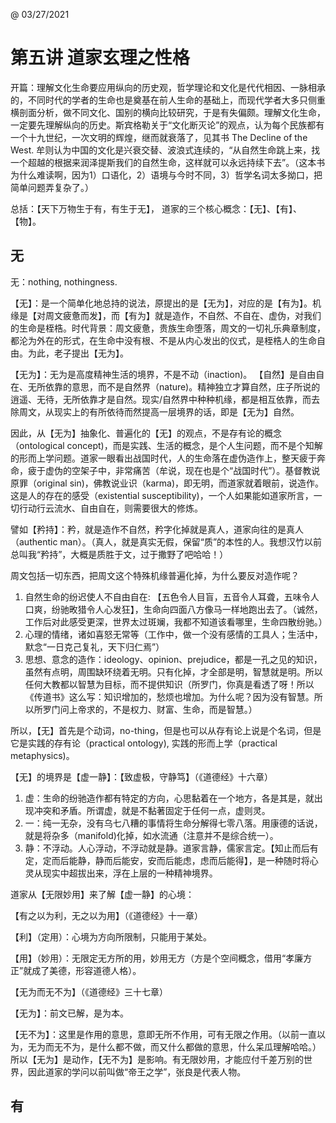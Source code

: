 @ 03/27/2021

# 第五讲 道家玄理之性格

开篇：理解文化生命要应用纵向的历史观，哲学理论和文化是代代相因、一脉相承的，不同时代的学者的生命也是奠基在前人生命的基础上，而现代学者大多只侧重横剖面分析，做不同文化、国别的横向比较研究，于是有失偏颇。理解文化生命，一定要先理解纵向的历史。斯宾格勒关于“文化断灭论”的观点，认为每个民族都有一个十九世纪，一次文明的辉煌，继而就衰落了，见其书 The Decline of the West. 牟则认为中国的文化是兴衰交替、波浪式连续的，“从自然生命跳上来，找一个超越的根据来润泽提斯我们的自然生命，这样就可以永远持续下去”。（这本书为什么难读啊，因为1）口语化，2）语境与今时不同，3）哲学名词太多拗口，把简单问题弄复杂了。）

总括：【天下万物生于有，有生于无】， 道家的三个核心概念：【无】、【有】、【物】。

## 无
无：nothing, nothingness.

【无】：是一个简单化地总持的说法，原提出的是【无为】，对应的是【有为】。机缘是【对周文疲惫而发】，而【有为】就是造作，不自然、不自在、虚伪，对我们的生命是桎梏。时代背景：周文疲惫，贵族生命堕落，周文的一切礼乐典章制度，都沦为外在的形式，在生命中没有根、不是从内心发出的仪式，是桎梏人的生命自由。为此，老子提出【无为】。

【无为】：无为是高度精神生活的境界，不是不动（inaction)。 【自然】是自由自在、无所依靠的意思，而不是自然界（nature)。精神独立才算自然，庄子所说的逍遥、无待，无所依靠才是自然。现实/自然界中种种机缘，都是相互依靠，而去除周文，从现实上的有所依待而然提高一层境界的话，即是【无为】自然。

因此，从【无为】抽象化、普遍化的【无】的观点，不是存有论的概念（ontological concept)，而是实践、生活的概念，是个人生问题，而不是个知解的形而上学问题。道家一眼看出战国时代，人的生命落在虚伪造作上，整天疲于奔命，疲于虚伪的空架子中，非常痛苦（牟说，现在也是个“战国时代”）。基督教说原罪（original sin)，佛教说业识（karma)，即无明，而道家就着眼前，说造作。这是人的存在的感受（existential susceptibility)，一个人如果能如道家所言，一切行动行云流水、自由自在，则需要很大的修炼。

譬如【矜持】：矜，就是造作不自然，矜字化掉就是真人，道家向往的是真人（authentic man）。（真人，就是真实无假，保留“质”的本性的人。我想汉竹以前总叫我“矜持”，大概是质胜于文，过于撒野了吧哈哈！）

周文包括一切东西，把周文这个特殊机缘普遍化掉，为什么要反对造作呢？

1. 自然生命的纷迟使人不自由自在: 【五色令人目盲，五音令人耳聋，五味令人口爽，纷驰畋猎令人心发狂】，生命向四面八方像马一样地跑出去了。（诚然，工作后对此感受更深，世界太过斑斓，我都不知道该看哪里，生命四散纷驰。）
2. 心理的情绪，诸如喜怒无常等（工作中，做一个没有感情的工具人；生活中，默念“一日克己复礼，天下归仁焉”）
3. 思想、意念的造作：ideology、opinion、prejudice，都是一孔之见的知识，虽然有点明，周围缺环绕着无明。只有化掉，才全部是明，智慧就是明。所以任何大教都以智慧为目标，而不提供知识（所罗门，你真是看透了呀！所以《传道书》这么写：知识增加的，愁烦也增加。为什么呢？因为没有智慧。所以所罗门问上帝求的，不是权力、财富、生命，而是智慧。）

所以，【无】首先是个动词，no-thing，但是也可以从存有论上说是个名词，但是它是实践的存有论（practical ontology), 实践的形而上学（practical metaphysics)。

【无】的境界是【虚一静】：【致虚极，守静笃】（《道德经》十六章）
1. 虚：生命的纷驰造作都有特定的方向，心思黏着在一个地方，各是其是，就出现冲突和矛盾。所谓虚，就是不黏著固定于任何一点，虚则灵。
2. 一：纯一无杂，没有乌七八糟的事情将生命分解得七零八落。用康德的话说，就是将杂多（manifold)化掉，如水流通（注意并不是综合统一）。
3. 静：不浮动。人心浮动，不浮动就是静。道家言静，儒家言定。【知止而后有定，定而后能静，静而后能安，安而后能虑，虑而后能得】，是一种随时将心灵从现实中超拔出来，浮在上层的一种精神境界。

道家从【无限妙用】来了解【虚一静】的心境：

【有之以为利，无之以为用】（《道德经》十一章）

【利】（定用）：心境为方向所限制，只能用于某处。

【用】（妙用）：无限定无方所的用，妙用无方（方是个空间概念，借用“孝廉方正”就成了美德，形容道德人格）。

【无为而无不为】（《道德经》三十七章）

【无为】：前文已解，是为本。

【无不为】：这里是作用的意思，意即无所不作用，可有无限之作用。（以前一直以为，无为而无不为，是什么都不做，而又什么都做的意思，什么呆瓜理解哈哈。）
所以【无为】是动作，【无不为】是影响。有无限妙用，才能应付千差万别的世界，因此道家的学问以前叫做“帝王之学”，张良是代表人物。

## 有


